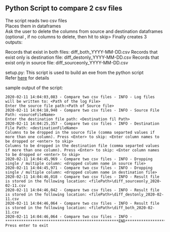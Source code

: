 ## Python Script to compare 2 csv files

The script reads two csv files  
Places them in dataframes  
Ask the user to delete the columns from source and destination dataframes (optional , if no columns to delete, then hit <enter> to skip>
Finally creates 3 outputs:   
<p>
Records that exist in both files:  diff_both_YYYY-MM-DD.csv 
Records that exist only is destination file: diff_destonly_YYYY-MM-DD.csv
Records that exist only in source file: diff_sourceonly_YYYY-MM-DD.csv
</p>
 
 setup.py: This script is used to build an exe from the python script  
 Refer [here](https://github.com/gmaroli/pythonexe) for details
 
sample output of the script:
```
2020-02-11 14:04:03,083 - Compare two csv files - INFO - Log files will be written to: <Path of the log File>
Enter the source file path:<Path of Source file>
2020-02-11 14:04:18,948 - Compare two csv files - INFO - Source File Path: <sourceFileName>
Enter the destination file path: <Destination fil Path>
2020-02-11 14:04:25,357 - Compare two csv files - INFO - Destination File Path: <destinationFileName>
Columns to be dropped in the source file (comma separted values if more than one column). Press <Enter> to skip: <Enter column names to be dropped or <enter> to skip>
Columns to be dropped in the destination file (comma separted values if more than one column). Press <Enter> to skip: <Enter column names to be dropped or <enter> to skip>
2020-02-11 14:04:45,969 - Compare two csv files - INFO - Dropping single / multiple column: <dropped column name in source file>
2020-02-11 14:04:45,971 - Compare two csv files - INFO - Dropping single / multiple column: <dropped column name in destination file>
2020-02-11 14:04:46,018 - Compare two csv files - INFO - Result file is stored in the following location: <filePath>\diff_sourceonly_2020-02-11.csv
2020-02-11 14:04:46,042 - Compare two csv files - INFO - Result file is stored in the following location: <filePath>\diff_destonly_2020-02-11.csv
2020-02-11 14:04:46,064 - Compare two csv files - INFO - Result file is stored in the following location: <filePath>\diff_both_2020-02-11.csv
2020-02-11 14:04:46,064 - Compare two csv files - INFO - **************************************************END**************************************************
Press enter to exit
```
